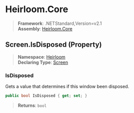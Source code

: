 # Heirloom.Core

> **Framework**: .NETStandard,Version=v2.1  
> **Assembly**: [Heirloom.Core][0]

## Screen.IsDisposed (Property)

> **Namespace**: [Heirloom][0]  
> **Declaring Type**: [Screen][1]

### IsDisposed

Gets a value that determines if this window been disposed.

```cs
public bool IsDisposed { get; set; }
```

> **Returns**: `bool`

[0]: ../../../Heirloom.Core.md
[1]: ../Screen.md
